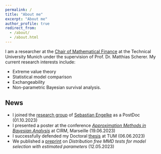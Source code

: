 ```yaml
---
permalink: /
title: "About me"
excerpt: "About me"
author_profile: true
redirect_from: 
  - /about/
  - /about.html
---
```


I am a researcher at the [Chair of Mathematical Finance](https://www.math.cit.tum.de/mathfinance/home/) 
at the Technical University Munich under the supervision of Prof. Dr. Matthias Scherer. My current research interests include:
+ Extreme value theory
+ Statistical model comparison
+ Exchangeability
+ Non-parametric Bayesian survival analysis.



## News 

+ I joined the [research group](https://www.unige.ch/gsem/en/research/institutes/rcs/) of [Sebastian Engelke](http://www.sengelke.com/) as a PostDoc (01.10.2023)
+ I presented a poster at the conference [*Approximation Methods in Bayesian Analysis*](https://conferences.cirm-math.fr/2768.html) at CIRM, Marseille (19.06.2023)
+ I successfully defended my Doctoral [thesis](https://mediatum.ub.tum.de/doc/1695145/document.pdf) at TUM (06.06.2023)
+ We published a [preprint](https://arxiv.org/abs/2305.07549) on *Distribution free MMD tests for model selection with estimated parameters* (12.05.2023)

